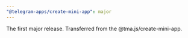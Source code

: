 ```yaml
---
"@telegram-apps/create-mini-app": major
---
```


The first major release. Transferred from the @tma.js/create-mini-app.
